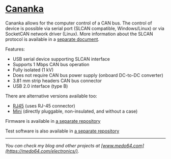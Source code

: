 [Cananka](https://medo64.com/cananka/)
======================================

Cananka allows for the computer control of a CAN bus. The control of device is
possible via serial port (SLCAN compatible, Windows/Linux) or via SocketCAN
network driver (Linux). More information about the SLCAN protocol is available
in a [separate document](PROTOCOL.md).

Features:
* USB serial device supporting SLCAN interface
* Supports 1 Mbps CAN bus operation
* Fully isolated (1 kV)
* Does not require CAN bus power supply (onboard DC-to-DC converter)
* 3.81 mm strip headers CAN bus connector
* USB 2.0 interface (type B)

There are alternative versions available too:
* [RJ45](README-RJ45.md) (uses RJ-45 connector)
* [Mini](README-Mini.md) (directly pluggable, non-insulated, and without a case)

Firmware is available in [a separate repository](https://github.com/medo64/Cananka.Firmware)

Test software is also available in [a separate repository](https://github.com/medo64/Cananka.Software)

---
*You can check my blog and other projects at [www.medo64.com](https://medo64.com/electronics/).*
